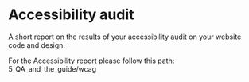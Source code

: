 # Accessibility audit

A short report on the results of your accessibility audit on your website code and design.

For the Accessibility report please follow this path: 5_QA_and_the_guide/wcag
